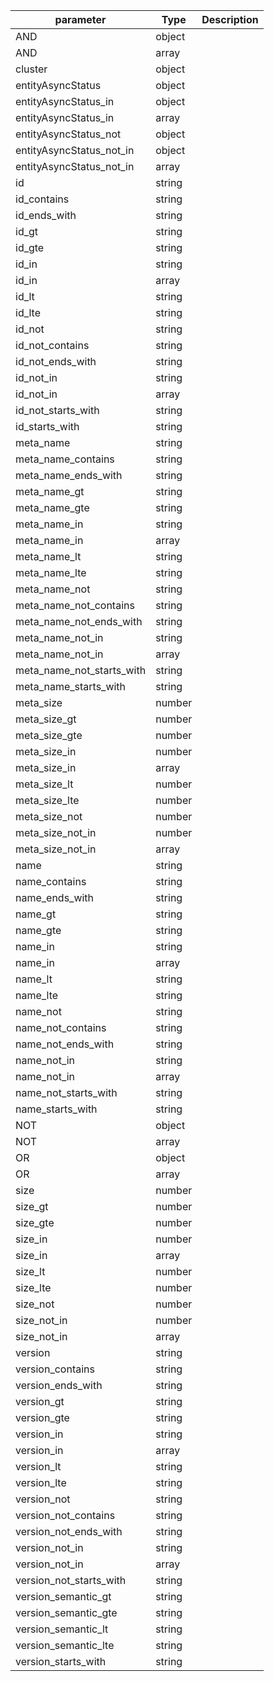 | parameter | Type | Description |
| ----------- | ----------- |----------- |
| AND  |  object  |    |
| AND  |  array  |    |
| cluster  |  object  |    |
| entityAsyncStatus  |  object  |    |
| entityAsyncStatus_in  |  object  |    |
| entityAsyncStatus_in  |  array  |    |
| entityAsyncStatus_not  |  object  |    |
| entityAsyncStatus_not_in  |  object  |    |
| entityAsyncStatus_not_in  |  array  |    |
| id  |  string  |    |
| id_contains  |  string  |    |
| id_ends_with  |  string  |    |
| id_gt  |  string  |    |
| id_gte  |  string  |    |
| id_in  |  string  |    |
| id_in  |  array  |    |
| id_lt  |  string  |    |
| id_lte  |  string  |    |
| id_not  |  string  |    |
| id_not_contains  |  string  |    |
| id_not_ends_with  |  string  |    |
| id_not_in  |  string  |    |
| id_not_in  |  array  |    |
| id_not_starts_with  |  string  |    |
| id_starts_with  |  string  |    |
| meta_name  |  string  |    |
| meta_name_contains  |  string  |    |
| meta_name_ends_with  |  string  |    |
| meta_name_gt  |  string  |    |
| meta_name_gte  |  string  |    |
| meta_name_in  |  string  |    |
| meta_name_in  |  array  |    |
| meta_name_lt  |  string  |    |
| meta_name_lte  |  string  |    |
| meta_name_not  |  string  |    |
| meta_name_not_contains  |  string  |    |
| meta_name_not_ends_with  |  string  |    |
| meta_name_not_in  |  string  |    |
| meta_name_not_in  |  array  |    |
| meta_name_not_starts_with  |  string  |    |
| meta_name_starts_with  |  string  |    |
| meta_size  |  number  |    |
| meta_size_gt  |  number  |    |
| meta_size_gte  |  number  |    |
| meta_size_in  |  number  |    |
| meta_size_in  |  array  |    |
| meta_size_lt  |  number  |    |
| meta_size_lte  |  number  |    |
| meta_size_not  |  number  |    |
| meta_size_not_in  |  number  |    |
| meta_size_not_in  |  array  |    |
| name  |  string  |    |
| name_contains  |  string  |    |
| name_ends_with  |  string  |    |
| name_gt  |  string  |    |
| name_gte  |  string  |    |
| name_in  |  string  |    |
| name_in  |  array  |    |
| name_lt  |  string  |    |
| name_lte  |  string  |    |
| name_not  |  string  |    |
| name_not_contains  |  string  |    |
| name_not_ends_with  |  string  |    |
| name_not_in  |  string  |    |
| name_not_in  |  array  |    |
| name_not_starts_with  |  string  |    |
| name_starts_with  |  string  |    |
| NOT  |  object  |    |
| NOT  |  array  |    |
| OR  |  object  |    |
| OR  |  array  |    |
| size  |  number  |    |
| size_gt  |  number  |    |
| size_gte  |  number  |    |
| size_in  |  number  |    |
| size_in  |  array  |    |
| size_lt  |  number  |    |
| size_lte  |  number  |    |
| size_not  |  number  |    |
| size_not_in  |  number  |    |
| size_not_in  |  array  |    |
| version  |  string  |    |
| version_contains  |  string  |    |
| version_ends_with  |  string  |    |
| version_gt  |  string  |    |
| version_gte  |  string  |    |
| version_in  |  string  |    |
| version_in  |  array  |    |
| version_lt  |  string  |    |
| version_lte  |  string  |    |
| version_not  |  string  |    |
| version_not_contains  |  string  |    |
| version_not_ends_with  |  string  |    |
| version_not_in  |  string  |    |
| version_not_in  |  array  |    |
| version_not_starts_with  |  string  |    |
| version_semantic_gt  |  string  |    |
| version_semantic_gte  |  string  |    |
| version_semantic_lt  |  string  |    |
| version_semantic_lte  |  string  |    |
| version_starts_with  |  string  |    |